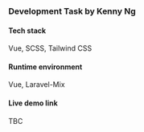 ### Development Task by Kenny Ng

#### Tech stack

Vue, SCSS, Tailwind CSS

#### Runtime environment

Vue, Laravel-Mix

#### Live demo link

TBC

